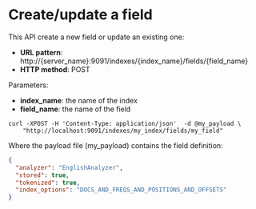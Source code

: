# Create/update a field

This API create a new field or update an existing one:

* **URL pattern**: http://{server_name}:9091/indexes/{index_name}/fields/{field_name}
* **HTTP method**: POST

Parameters:

* **index_name**: the name of the index
* **field_name**: the name of the field

```shell
curl -XPOST -H 'Content-Type: application/json'  -d @my_payload \
    "http://localhost:9091/indexes/my_index/fields/my_field"
```

Where the payload file (my_payload) contains the field definition:

```json
{
  "analyzer": "EnglishAnalyzer",
  "stored": true,
  "tokenized": true,
  "index_options": "DOCS_AND_FREQS_AND_POSITIONS_AND_OFFSETS"
}
```
